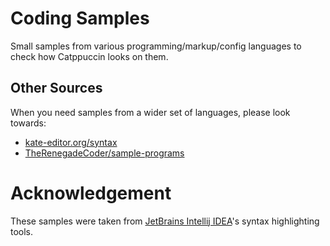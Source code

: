 # Coding Samples

Small samples from various programming/markup/config languages to check how Catppuccin looks on them.

## Other Sources

When you need samples from a wider set of languages, please look towards:

- [kate-editor.org/syntax](kate-editor.org/syntax)
- [TheRenegadeCoder/sample-programs](https://github.com/TheRenegadeCoder/sample-programs)

# Acknowledgement

These samples were taken from [JetBrains Intellij IDEA](https://www.jetbrains.com/idea/)'s syntax highlighting tools.
